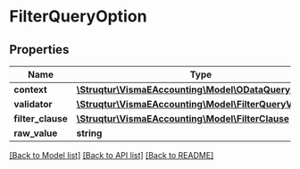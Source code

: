 # FilterQueryOption

## Properties
Name | Type | Description | Notes
------------ | ------------- | ------------- | -------------
**context** | [**\Struqtur\VismaEAccounting\Model\ODataQueryContext**](ODataQueryContext.md) |  | [optional] 
**validator** | [**\Struqtur\VismaEAccounting\Model\FilterQueryValidator**](FilterQueryValidator.md) |  | [optional] 
**filter_clause** | [**\Struqtur\VismaEAccounting\Model\FilterClause**](FilterClause.md) |  | [optional] 
**raw_value** | **string** |  | [optional] 

[[Back to Model list]](../README.md#documentation-for-models) [[Back to API list]](../README.md#documentation-for-api-endpoints) [[Back to README]](../README.md)


